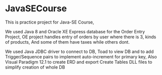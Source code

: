 # JavaSECourse
This is practice project for Java-SE Course,

We used Java 8 and Oracle XE Express database for the Order Entry Project, OE project handles entry of orders by user where there is 3,
kinds of products, And some of them have taxes while others dont.

We used Java JDBC driver to connect to DB, Toad to view DB and to add Trigger/Sequence pairs to implement auto-increment for primary key,
Also Visual Paradigm 12.1 to create ERD and export Create Tables DLL files to simplify creation of whole DB
